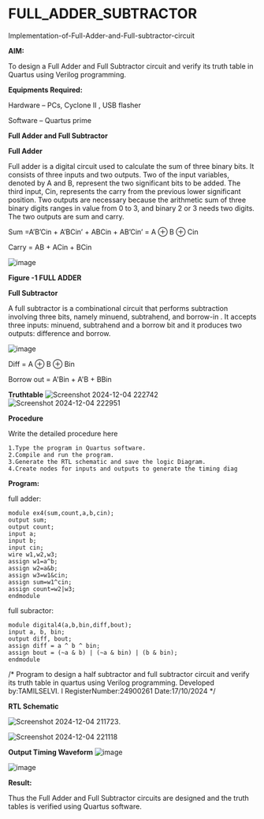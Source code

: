 # FULL_ADDER_SUBTRACTOR

Implementation-of-Full-Adder-and-Full-subtractor-circuit

**AIM:**

To design a Full Adder and Full Subtractor circuit and verify its truth table in Quartus using Verilog programming.

**Equipments Required:**

Hardware – PCs, Cyclone II , USB flasher

Software – Quartus prime

**Full Adder and Full Subtractor**

**Full Adder**

Full adder is a digital circuit used to calculate the sum of three binary bits. It consists of three inputs and two outputs. Two of the input variables, denoted by A and B, represent the two significant bits to be added. The third input, Cin, represents the carry from the previous lower significant position. Two outputs are necessary because the arithmetic sum of three binary digits ranges in value from 0 to 3, and binary 2 or 3 needs two digits. The two outputs are sum and carry.

Sum =A’B’Cin + A’BCin’ + ABCin + AB’Cin’ = A ⊕ B ⊕ Cin 

Carry = AB + ACin + BCin

![image](https://github.com/naavaneetha/FULL_ADDER_SUBTRACTOR/assets/154305477/0f30ba51-5ffb-4198-845f-18e054f675e7)

**Figure -1 FULL ADDER**

**Full Subtractor**

A full subtractor is a combinational circuit that performs subtraction involving three bits, namely minuend, subtrahend, and borrow-in . It accepts three inputs: minuend, subtrahend and a borrow bit and it produces two outputs: difference and borrow.

![image](https://github.com/naavaneetha/FULL_ADDER_SUBTRACTOR/assets/154305477/02b24f51-ab51-4304-9ad6-7b81ffc1ead5)

Diff = A ⊕ B ⊕ Bin 

Borrow out = A'Bin + A'B + BBin

**Truthtable**
![Screenshot 2024-12-04 222742](https://github.com/user-attachments/assets/c27e2ed7-9f87-4d3a-8552-68846e280f1c)
![Screenshot 2024-12-04 222951](https://github.com/user-attachments/assets/646444b7-26f3-450c-980e-fad8c325aa47)

**Procedure**

Write the detailed procedure here
```
1.Type the program in Quartus software.
2.Compile and run the program.
3.Generate the RTL schematic and save the logic Diagram.
4.Create nodes for inputs and outputs to generate the timing diag
```
**Program:**

full adder:
```
module ex4(sum,count,a,b,cin);
output sum;
output count;
input a;
input b;
input cin;
wire w1,w2,w3;
assign w1=a^b;
assign w2=a&b;
assign w3=w1&cin;
assign sum=w1^cin;
assign count=w2|w3;
endmodule

```
full subractor:
```
module digital4(a,b,bin,diff,bout);
input a, b, bin;
output diff, bout;
assign diff = a ^ b ^ bin;
assign bout = (~a & b) | (~a & bin) | (b & bin);
endmodule
```

/* Program to design a half subtractor and full subtractor circuit and verify its truth table in quartus using Verilog programming.
Developed by:TAMILSELVI. I
RegisterNumber:24900261 Date:17/10/2024
*/


**RTL Schematic**




![Screenshot 2024-12-04 211723](https://github.com/user-attachments/assets/84c320b2-2591-4ddc-afe5-78a749035a7d).




![Screenshot 2024-12-04 221118](https://github.com/user-attachments/assets/976d6f25-1a72-4b9e-ac9b-c0155404b714)




**Output Timing Waveform**
![image](https://github.com/user-attachments/assets/e6581ddd-68f5-4844-a6c8-e393b70f797f)



![image](https://github.com/user-attachments/assets/32b79a61-b108-44d3-aa6a-9c47d40bc31f)



**Result:**

Thus the Full Adder and Full Subtractor circuits are designed and the truth tables is verified using Quartus software.



